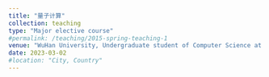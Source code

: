 ```yaml
---
title: "量子计算"
collection: teaching
type: "Major elective course"
#permalink: /teaching/2015-spring-teaching-1
venue: "WuHan University, Undergraduate student of Computer Science at Hongyi College, Class of 2021"
date: 2023-03-02
#location: "City, Country"
---
```

